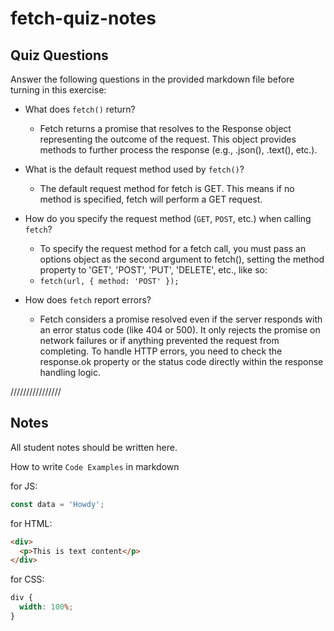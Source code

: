 # fetch-quiz-notes

## Quiz Questions

Answer the following questions in the provided markdown file before turning in this exercise:

- What does `fetch()` return?

  - Fetch returns a promise that resolves to the Response object representing the outcome of the request. This object provides methods to further process the response (e.g., .json(), .text(), etc.).

- What is the default request method used by `fetch()`?

  - The default request method for fetch is GET. This means if no method is specified, fetch will perform a GET request.

- How do you specify the request method (`GET`, `POST`, etc.) when calling `fetch`?

  - To specify the request method for a fetch call, you must pass an options object as the second argument to fetch(), setting the method property to 'GET', 'POST', 'PUT', 'DELETE', etc., like so:
  - `fetch(url, { method: 'POST' });`

- How does `fetch` report errors?
  - Fetch considers a promise resolved even if the server responds with an error status code (like 404 or 500). It only rejects the promise on network failures or if anything prevented the request from completing. To handle HTTP errors, you need to check the response.ok property or the status code directly within the response handling logic.

////////////////

## Notes

All student notes should be written here.

How to write `Code Examples` in markdown

for JS:

```javascript
const data = 'Howdy';
```

for HTML:

```html
<div>
  <p>This is text content</p>
</div>
```

for CSS:

```css
div {
  width: 100%;
}
```
